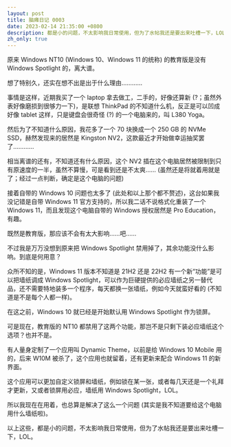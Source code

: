 ```yaml
---
layout: post
title: 脑瘫日记 0003
date: 2023-02-14 21:35:00 +0800
description: 都是小的问题，不太影响我日常使用，但为了水帖我还是要出来吐槽一下，LOL。
zh_only: true
---
```

原来 Windows NT10 (Windows 10、Windows 11 的统称) 的教育版是没有 Windows Spotlight 的，离大谱。

想了特别久，还实在想不出是出于什么理由…………

事情是这样，近期我买了一个 laptop 拿去做工，二手的，好像还算新 (?；虽然外表好像磨损到很够力一下)，是联想 ThinkPad 的不知道什么机，反正是可以凹成好像 tablet 这样，只是键盘会很奇怪 (?) 的一个电脑来的，叫 L380 Yoga。

然后为了不知道什么原因，我花多了一个 70 块换成一个 250 GB 的 NVMe SSD，赫然发现来的居然是 Kingston NV2，这款最近才开始做幸运抽奖罢了…………

相当离谱的还有，不知道还有什么原因，这个 NV2 插在这个电脑居然被限制到只有原速度的一半，虽然不算慢，可是看到还是不太爽…… (虽然还是将就着用就是了；经过一点判断，确定是这个电脑的问题)

接着自带的 Windows 10 问题也太多了 (此处和以上那个都不赘述)，这台如果我没记错是自带 Windows 11 官方支持的，所以我二话不说格式化重装了一个 Windows 11，而且发现这个电脑自带的 Windows 授权居然是 Pro Education，有趣。

既然是教育版，那应该不会有太大影响……吧……

不过我是万万没想到原来把 Windows Spotlight 禁用掉了，其余功能没什么影响。到底是何用意？

众所不知的是，Windows 11 版本不知道是 21H2 还是 22H2 有一个新“功能”是可以把墙纸调成 Windows Spotlight，可以作为巨硬提供的必应墙纸之另一替代品，还不需要特地装多一个程序，每天都换一张墙纸，例如今天就蛮好看的 (不知道是不是每个人都一样)。

在这之前，Windows 10 就已经是开始默认用 Windows Spotlight 作为锁屏。

可是现在，教育版的 NT10 都禁用了这两个功能，那岂不是只剩下装必应墙纸这个选项？也并不是。

有人量身定制了一个应用叫 Dynamic Theme，以前是给 Windows 10 Mobile 用的，后来 W10M 被杀了，这个应用也就留着，还有更新来配合 Windows 11 的新界面。

这个应用可以更加自定义锁屏和墙纸，例如锁在某一张，或者每几天还是一个礼拜才更新，又或者锁屏用必应，墙纸用 Windows Spotlight，LOL。

所以我现在在用着，也总算是解决了这么一个问题 (其实是我不知道要给这个电脑用什么墙纸啦)。

以上这些，都是小的问题，不太影响我日常使用，但为了水帖我还是要出来吐槽一下，LOL。